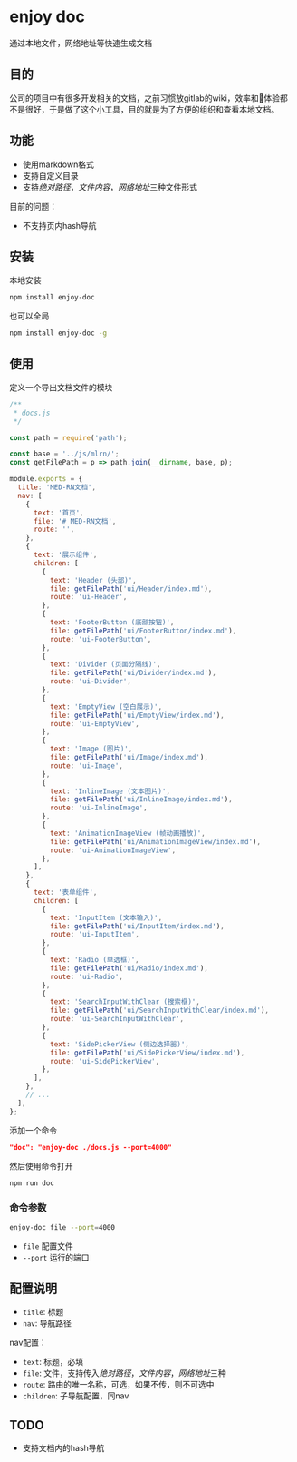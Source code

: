 # enjoy doc

通过本地文件，网络地址等快速生成文档

## 目的

公司的项目中有很多开发相关的文档，之前习惯放gitlab的wiki，效率和体验都不是很好，于是做了这个小工具，目的就是为了方便的组织和查看本地文档。

## 功能

- 使用markdown格式
- 支持自定义目录
- 支持*绝对路径*，*文件内容*，*网络地址*三种文件形式

目前的问题：

- 不支持页内hash导航

## 安装

本地安装

```bash
npm install enjoy-doc
```

也可以全局

```bash
npm install enjoy-doc -g
```

## 使用

定义一个导出文档文件的模块

```javascript
/**
 * docs.js
 */

const path = require('path');

const base = '../js/mlrn/';
const getFilePath = p => path.join(__dirname, base, p);

module.exports = {
  title: 'MED-RN文档',
  nav: [
    {
      text: '首页',
      file: '# MED-RN文档',
      route: '',
    },
    {
      text: '展示组件',
      children: [
        {
          text: 'Header (头部)',
          file: getFilePath('ui/Header/index.md'),
          route: 'ui-Header',
        },
        {
          text: 'FooterButton (底部按钮)',
          file: getFilePath('ui/FooterButton/index.md'),
          route: 'ui-FooterButton',
        },
        {
          text: 'Divider (页面分隔线)',
          file: getFilePath('ui/Divider/index.md'),
          route: 'ui-Divider',
        },
        {
          text: 'EmptyView (空白展示)',
          file: getFilePath('ui/EmptyView/index.md'),
          route: 'ui-EmptyView',
        },
        {
          text: 'Image (图片)',
          file: getFilePath('ui/Image/index.md'),
          route: 'ui-Image',
        },
        {
          text: 'InlineImage (文本图片)',
          file: getFilePath('ui/InlineImage/index.md'),
          route: 'ui-InlineImage',
        },
        {
          text: 'AnimationImageView (帧动画播放)',
          file: getFilePath('ui/AnimationImageView/index.md'),
          route: 'ui-AnimationImageView',
        },
      ],
    },
    {
      text: '表单组件',
      children: [
        {
          text: 'InputItem (文本输入)',
          file: getFilePath('ui/InputItem/index.md'),
          route: 'ui-InputItem',
        },
        {
          text: 'Radio (单选框)',
          file: getFilePath('ui/Radio/index.md'),
          route: 'ui-Radio',
        },
        {
          text: 'SearchInputWithClear (搜索框)',
          file: getFilePath('ui/SearchInputWithClear/index.md'),
          route: 'ui-SearchInputWithClear',
        },
        {
          text: 'SidePickerView (侧边选择器)',
          file: getFilePath('ui/SidePickerView/index.md'),
          route: 'ui-SidePickerView',
        },
      ],
    },
    // ...
  ],
};

```

添加一个命令

```json
"doc": "enjoy-doc ./docs.js --port=4000"
```

然后使用命令打开

```bash
npm run doc
```

### 命令参数

```bash
enjoy-doc file --port=4000
```

- `file` 配置文件
- `--port` 运行的端口

## 配置说明

- `title`: 标题
- `nav`: 导航路径

nav配置：

- `text`: 标题，必填
- `file`: 文件，支持传入*绝对路径*，*文件内容*，*网络地址*三种
- `route`: 路由的唯一名称，可选，如果不传，则不可选中
- `children`: 子导航配置，同nav

## TODO

- 支持文档内的hash导航
